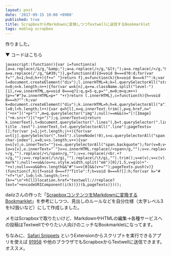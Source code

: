 ```yaml
---
layout: post
date: '2017-09-15 10:00 +0900'
published: true
title: ScrapboxからMarkdownに変換しつつTextwellに送信するBookmarklet
tags: moblog scrapbox
---
```

作りました。

▼ コードはこちら

    javascript:(function(){var i=function(a){a=a.replace(/&/g,"&amp;");a=a.replace(/</g,"&lt;");a=a.replace(/>/g,"&gt;");a=a.replace(/"/g,"&quot;");return a=a.replace(/'/g,"&#39;")},g=function(d){d=void 0===d?0:d;for(var f="",h=1;h<d;h++){f+=" "}return f},e=function(k){k=void 0===k?"":k;var l=document.createElement("div");l.innerHTML=k;k=l.querySelectorAll("strong");for(var n=0;n<k.length;n++){for(var w=k[n],q=+w.className.split("level-")[1],r=w.innerHTML,q=void 0===q?1:q,q=5-q,p="",m=0;m<q;m++){p+="#"}w.innerHTML=p+" "+r}return l.innerHTML},c=function(h){h=void 0===h?"":h;var k=document.createElement("div");k.innerHTML=h;h=k.querySelectorAll("a");for(var l=0;l<h.length;l++){var q=h[l],n=q.innerText.trim(),p=q.href,n="["+n+"]("+p+")",m=q.querySelector("img");null!==m&&(n="[![Image]("+m.src+")]("+p+")");q.innerText=n}return k.innerText},t=document.querySelector(".lines"),b=t.querySelector(".line-title .text").innerText,t=t.querySelectorAll(".line");pageTexts=[];for(var j=1;j<t.length;j++){for(var u=t[j].querySelector(".text").cloneNode(!0),s=u.querySelectorAll("span.empty-char-index"),v=0;v<s.length;v++){var o=s[v];o.innerText=""}s=u.querySelectorAll("span.backquote");for(v=0;v<s.length;v++){o=s[v],o.innerText="`"}v=u.innerHTML.replace(/<span>/g,"");v=v.replace(/<span.+?>/g,"").replace(/<\/span>/g,"");v=v.replace(/<br.+?>/g,"");v=v.replace(/\n/gi,"").replace(/\t/gi,"").trim();v=e(v);v=c(v);u=u.querySelector(".indent-mark");null!==u&&(o=+u.style.width.split("em")[0]/1.5,v=g(o)+"- "+v);null===u&&0<v.length&&"#"!==v[0]&&(v+="");pageTexts.push(v)}(function(f,h){f=void 0===f?"Title":f;h=void 0===h?[]:h;for(var k="# "+f+"\n",l=0;l<h.length;l++){k+="\n"+h[l]}location.href="textwell://replace?text="+encodeURIComponent(i(k))})(b,pageTexts)})();


daiizさんの作った「[ScrapboxコンテンツをMarkdownに変換するBookmarklet](https://scrapbox.io/daiiz/Scrapbox%E3%82%B3%E3%83%B3%E3%83%86%E3%83%B3%E3%83%84%E3%82%92Markdown%E3%81%AB%E5%A4%89%E6%8F%9B%E3%81%99%E3%82%8BBookmarklet)」を参考にしつつ、見出しのルールなどを自分仕様（太字レベル3をh2扱いなど）にして作成しました。

メモはScrapboxで取りたいけど、MarkdownやHTMLの編集→各種サービスへの投稿はTextwellでやりたい人向けのニッチなBookmarkletになってます。

ちなみに、[Safari Snippets](https://itunes.apple.com/jp/app/safari-snippets/id1126048257?mt=8) というExtensionからスクリプトを実行できるアプリを使えば [91958](https://itunes.apple.com/jp/app/91958/id1257585182?mt=8) や他のブラウザでもScrapboxからTextwellに送信できます。オススメ。